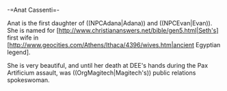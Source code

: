 -=Anat Cassenti=-

Anat is the first daughter of ((NPCAdana|Adana)) and ((NPCEvan|Evan)). She is named for [http://www.christiananswers.net/bible/gen5.html|Seth's] first wife in [http://www.geocities.com/Athens/Ithaca/4396/wives.htm|ancient Egyptian legend].

She is very beautiful, and until her death at DEE's hands during the Pax Artificium assault, was ((OrgMagitech|Magitech's)) public relations spokeswoman.
